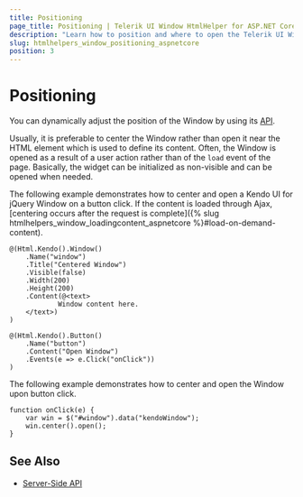 ```yaml
---
title: Positioning
page_title: Positioning | Telerik UI Window HtmlHelper for ASP.NET Core
description: "Learn how to position and where to open the Telerik UI Window HtmlHelper for ASP.NET Core (MVC 6 or ASP.NET Core MVC)."
slug: htmlhelpers_window_positioning_aspnetcore
position: 3
---
```


# Positioning

You can dynamically adjust the position of the Window by using its [API](/api/window).

Usually, it is preferable to center the Window rather than open it near the HTML element which is used to define its content. Often, the Window is opened as a result of a user action rather than of the `load` event of the page. Basically, the widget can be initialized as non-visible and can be opened when needed.

The following example demonstrates how to center and open a Kendo UI for jQuery Window on a button click. If the content is loaded through Ajax, [centering occurs after the request is complete]({% slug htmlhelpers_window_loadingcontent_aspnetcore %}#load-on-demand-content).

    @(Html.Kendo().Window()
        .Name("window")
        .Title("Centered Window")
        .Visible(false)
        .Width(200)
        .Height(200)
        .Content(@<text>
                Window content here.
        </text>)
    )

    @(Html.Kendo().Button()
        .Name("button")
        .Content("Open Window")
        .Events(e => e.Click("onClick"))
    )

The following example demonstrates how to center and open the Window upon button click.

    function onClick(e) {
        var win = $("#window").data("kendoWindow");
        win.center().open();
    }

## See Also

* [Server-Side API](/api/window)
